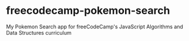 # freecodecamp-pokemon-search
My Pokemon Search app for freeCodeCamp's JavaScript Algorithms and Data Structures curriculum
